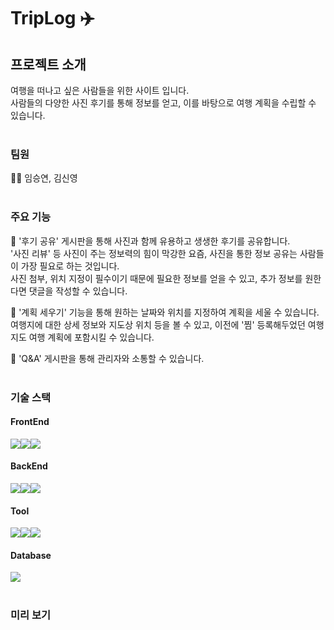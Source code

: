 # TripLog ✈️


## 프로젝트 소개 

여행을 떠나고 싶은 사람들을 위한 사이트 입니다. <br>
사람들의 다양한 사진 후기를 통해 정보를 얻고, 이를 바탕으로 여행 계획을 수립할 수 있습니다. 
<br>
<br>
### 팀원 
🙍🙍 임승연, 김신영 
<br>
<br>

### 주요 기능 
📌 '후기 공유' 게시판을 통해 사진과 함께 유용하고 생생한 후기를 공유합니다. <br>
'사진 리뷰' 등 사진이 주는 정보력의 힘이 막강한 요즘, 사진을 통한 정보 공유는 사람들이 가장 필요로 하는 것입니다. <br>
사진 첨부, 위치 지정이 필수이기 때문에 필요한 정보를 얻을 수 있고, 추가 정보를 원한다면 댓글을 작성할 수 있습니다. 

📌 '계획 세우기' 기능을 통해 원하는 날짜와 위치를 지정하여 계획을 세울 수 있습니다. <br>
여행지에 대한 상세 정보와 지도상 위치 등을 볼 수 있고, 이전에 '찜' 등록해두었던 여행지도 여행 계획에 포함시킬 수 있습니다. <br>

📌 'Q&A' 게시판을 통해 관리자와 소통할 수 있습니다. <br> 
<br>

### 기술 스택
#### FrontEnd
<img src="https://img.shields.io/badge/Vue.js-4FC08D?style=flat_square&logo=Vue.js&logoColor=white"><img src="https://img.shields.io/badge/axios-5A29E4?style=flat_square&logo=axios&logoColor=white"><img src="https://img.shields.io/badge/KakaoMapApi-FFCD00?style=flat_square&logo=KakaoMapApi&logoColor=white">
#### BackEnd
<img src="https://img.shields.io/badge/mybatis-4B5562?style=flat_square&logo=mybatis&logoColor=white"><img src="https://img.shields.io/badge/SpringBoot-6DB33F?style=flat_square&logo=SpringBoot&logoColor=white"><img src="https://img.shields.io/badge/Java-001E59?style=flat_square&logo=Java&logoColor=white">
#### Tool
<img src="https://img.shields.io/badge/Figma-F24E1E?style=flat_square&logo=Figma&logoColor=white"><img src="https://img.shields.io/badge/GitHub-181717?style=flat_square&logo=GitHub&logoColor=white"><img src="https://img.shields.io/badge/Notion-000000?style=flat_square&logo=Notion&logoColor=white">
#### Database
<img src="https://img.shields.io/badge/MySQL-4479A1?style=flat_square&logo=MySQL&logoColor=white">

<br>
<br>

### 미리 보기
